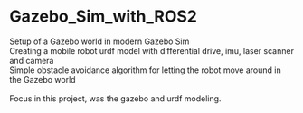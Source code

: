 # Gazebo_Sim_with_ROS2

Setup of a Gazebo world in modern Gazebo Sim <br>
Creating a mobile robot urdf model with differential drive, imu, laser scanner and camera <br>
Simple obstacle avoidance algorithm for letting the robot move around in the Gazebo world <br>
<br>
Focus in this project, was the gazebo and urdf modeling. 
